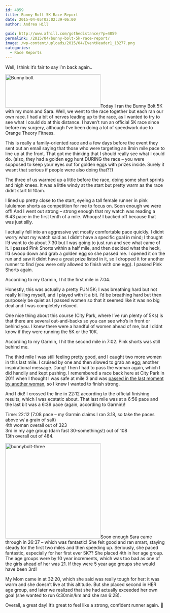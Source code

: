 ```yaml
---
id: 4859
title: Bunny Bolt 5K Race Report
date: 2015-04-05T02:02:39-06:00
author: Andrea Hill
  
guid: http://www.afhill.com/gothedistance/?p=4859
permalink: /2015/04/bunny-bolt-5k-race-report/
image: /wp-content/uploads/2015/04/EventHeader1_13277.png
categories:
  - Race Reports
---
```

Well, I think it&#8217;s fair to say I&#8217;m back again.. 

[<img src="http://www.afhill.com/gothedistance/wp-content/uploads/2015/04/EventHeader1_13277-300x105.png" alt="Bunny bolt" width="300" height="105" class="alignright size-medium wp-image-4862" srcset="http://www.afhill.com/gothedistance/wp-content/uploads/2015/04/EventHeader1_13277-300x105.png 300w, http://www.afhill.com/gothedistance/wp-content/uploads/2015/04/EventHeader1_13277.png 1000w" sizes="(max-width: 300px) 100vw, 300px" />](http://www.afhill.com/gothedistance/wp-content/uploads/2015/04/EventHeader1_13277.png)Today I ran the Bunny Bolt 5K with my mom and Sara. Well, we went to the race together but each ran our own race. I had a bit of nerves leading up to the race, as I wanted to try to see what I could do at this distance. I haven&#8217;t run an official 5K race since before my surgery, although I&#8217;ve been doing a lot of speedwork due to Orange Theory Fitness. 

This is really a family-oriented race and a few days before the event they sent out an email saying that those who were targeting an 8min mile pace to line up at the front. That got me thinking that I should really see what I could do. (also, they had a golden egg hunt DURING the race &#8211; you were supposed to keep your eyes out for golden eggs with prizes inside. Surely it wasnt that serious if people were also doing that??)

The three of us warmed up a little before the race, doing some short sprints and high knees. It was a little windy at the start but pretty warm as the race didnt start til 10am. 

I lined up pretty close to the start, eyeing a tall female runner in pink lululemon shorts as competition for me to focus on. Soon enough we were off! And I went out strong &#8211; strong enough that my watch was reading a 6:43 pace in the first tenth of a mile. Whoops! I backed off because that was just silly. 

I actually fell into an aggressive yet mostly comfortable pace quickly. I didnt worry what my watch said as I didn&#8217;t have a specific goal in mind; I thought I&#8217;d want to do about 7:30 but I was going to just run and see what came of it. I passed Pink Shorts within a half mile, and then decided what the heck, I&#8217;d swoop down and grab a golden egg so she passed me. I opened it on the run and saw it didnt have a great prize listed in it, so I dropped it for another runner to find (you were only allowed to finish with one egg). I passed Pink Shorts again. 

According to my Garmin, I hit the first mile in 7:04.

Honestly, this was actually a pretty FUN 5K; I was breathing hard but not really killing myself, and I played with it a bit. I&#8217;d be breathing hard but then purposely be quiet as I passed women so that it seemed like it was no big deal and I was completely relaxed. 

One nice thing about this course (City Park, where I&#8217;ve run plenty of 5Ks) is that there are several out-and-backs so you can see who&#8217;s in front or behind you. I knew there were a handful of women ahead of me, but I didnt know if they were running the 5K or the 10K. 

According to my Garmin, I hit the second mile in 7:02. Pink shorts was still behind me.

The third mile I was still feeling pretty good, and I caught two more women in this last mile. I cruised by one and then slowed to grab an egg; another inspirational message. Dang! Then I had to pass the woman again, which I did handily and kept pushing. I remembered a race back here at City Park in 2011 when I thought I was safe at mile 3 and was [passed in the last moment by another woman](http://www.afhill.com/gothedistance/2011/12/rudolph-ramble-race-report/ "Rudolph Ramble Race Report"), so I knew I wanted to finish strong.

And I did! I crossed the line in 22:12 according to the official finishing results, which I was ecstatic about. That last mile was at a 6:56 pace and the last bit was a 6:39 pace (again, according to Garmin)!

Time: 22:12 (7:08 pace &#8211; my Garmin claims I ran 3.18, so take the paces above w/ a grain of salt)  
4th woman overall out of 323  
3rd in my age group (darn fast 30-somethings!) out of 108  
13th overall out of 484.

[<img src="http://www.afhill.com/gothedistance/wp-content/uploads/2015/04/bunnybolt-three-300x300.jpg" alt="bunnybolt-three" width="300" height="300" class="alignleft size-medium wp-image-4863" srcset="http://www.afhill.com/gothedistance/wp-content/uploads/2015/04/bunnybolt-three-300x300.jpg 300w, http://www.afhill.com/gothedistance/wp-content/uploads/2015/04/bunnybolt-three-150x150.jpg 150w, http://www.afhill.com/gothedistance/wp-content/uploads/2015/04/bunnybolt-three-36x36.jpg 36w, http://www.afhill.com/gothedistance/wp-content/uploads/2015/04/bunnybolt-three-115x115.jpg 115w, http://www.afhill.com/gothedistance/wp-content/uploads/2015/04/bunnybolt-three.jpg 608w" sizes="(max-width: 300px) 100vw, 300px" />](http://www.afhill.com/gothedistance/wp-content/uploads/2015/04/bunnybolt-three.jpg)Soon enough Sara came through in 26:37 &#8211; which was fantastic! She felt good and ran smart, staying steady for the first two miles and then speeding up. Seriously, she paced fantastic, especially for her first ever 5K?? She placed 4th in her age group. The age groups were by 10 year increments, which was too bad as one of the girls ahead of her was 21. If they were 5 year age groups she would have been 3rd!

My Mom came in at 32:20, which she said was really tough for her: it was warm and she doesn&#8217;t live at this altitude. But she placed second in HER age group, and later we realized that she had actually exceeded her own goal (she wanted to run 6:30min/km and she ran 6:28). 

Overall, a great day! It&#8217;s great to feel like a strong, confident runner again. 🙂